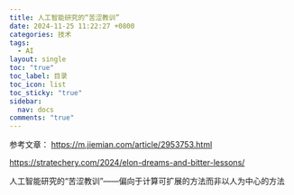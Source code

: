 ```yaml
---
title: 人工智能研究的“苦涩教训”
date: 2024-11-25 11:22:27 +0800
categories: 技术
tags:
  - AI
layout: single
toc: "true"
toc_label: 目录
toc_icon: list
toc_sticky: "true"
sidebar:
  nav: docs
comments: "true"
---
```

参考文章：
https://m.jiemian.com/article/2953753.html

https://stratechery.com/2024/elon-dreams-and-bitter-lessons/

人工智能研究的“苦涩教训”——偏向于计算可扩展的方法而非以人为中心的方法